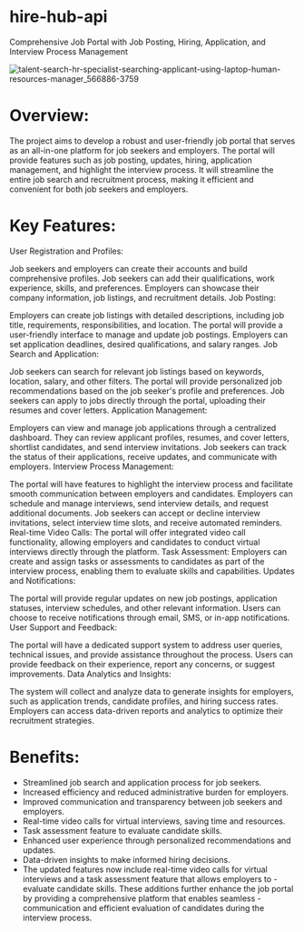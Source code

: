 # hire-hub-api
 Comprehensive Job Portal with Job Posting, Hiring, Application, and Interview Process Management
 
![talent-search-hr-specialist-searching-applicant-using-laptop-human-resources-manager_566886-3759](https://github.com/Aplet-Technologies/hire-hub-api/assets/56709898/d268e59d-3329-4f6e-a20a-c3a557bdfc3c)

# Overview:
The project aims to develop a robust and user-friendly job portal that serves as an all-in-one platform for job seekers and employers. The portal will provide features such as job posting, updates, hiring, application management, and highlight the interview process. It will streamline the entire job search and recruitment process, making it efficient and convenient for both job seekers and employers.

# Key Features:
User Registration and Profiles:

Job seekers and employers can create their accounts and build comprehensive profiles.
Job seekers can add their qualifications, work experience, skills, and preferences.
Employers can showcase their company information, job listings, and recruitment details.
Job Posting:

Employers can create job listings with detailed descriptions, including job title, requirements, responsibilities, and location.
The portal will provide a user-friendly interface to manage and update job postings.
Employers can set application deadlines, desired qualifications, and salary ranges.
Job Search and Application:

Job seekers can search for relevant job listings based on keywords, location, salary, and other filters.
The portal will provide personalized job recommendations based on the job seeker's profile and preferences.
Job seekers can apply to jobs directly through the portal, uploading their resumes and cover letters.
Application Management:

Employers can view and manage job applications through a centralized dashboard.
They can review applicant profiles, resumes, and cover letters, shortlist candidates, and send interview invitations.
Job seekers can track the status of their applications, receive updates, and communicate with employers.
Interview Process Management:

The portal will have features to highlight the interview process and facilitate smooth communication between employers and candidates.
Employers can schedule and manage interviews, send interview details, and request additional documents.
Job seekers can accept or decline interview invitations, select interview time slots, and receive automated reminders.
Real-time Video Calls: The portal will offer integrated video call functionality, allowing employers and candidates to conduct virtual interviews directly through the platform.
Task Assessment: Employers can create and assign tasks or assessments to candidates as part of the interview process, enabling them to evaluate skills and capabilities.
Updates and Notifications:

The portal will provide regular updates on new job postings, application statuses, interview schedules, and other relevant information.
Users can choose to receive notifications through email, SMS, or in-app notifications.
User Support and Feedback:

The portal will have a dedicated support system to address user queries, technical issues, and provide assistance throughout the process.
Users can provide feedback on their experience, report any concerns, or suggest improvements.
Data Analytics and Insights:

The system will collect and analyze data to generate insights for employers, such as application trends, candidate profiles, and hiring success rates.
Employers can access data-driven reports and analytics to optimize their recruitment strategies.

# Benefits:
- Streamlined job search and application process for job seekers.
- Increased efficiency and reduced administrative burden for employers.
- Improved communication and transparency between job seekers and employers.
- Real-time video calls for virtual interviews, saving time and resources.
- Task assessment feature to evaluate candidate skills.
- Enhanced user experience through personalized recommendations and updates.
- Data-driven insights to make informed hiring decisions.
- The updated features now include real-time video calls for virtual interviews and a task assessment feature that allows employers to - evaluate candidate skills. These additions further enhance the job portal by providing a comprehensive platform that enables seamless - communication and efficient evaluation of candidates during the interview process.
